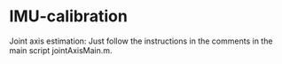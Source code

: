 # IMU-calibration

Joint axis estimation: Just follow the instructions in the comments in the main script jointAxisMain.m.
